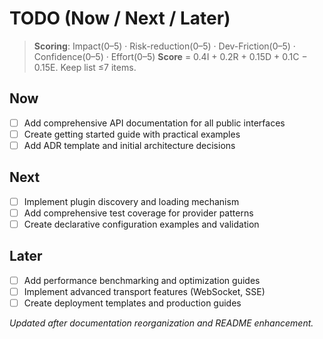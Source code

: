# TODO (Now / Next / Later)

> **Scoring**: Impact(0–5) · Risk-reduction(0–5) · Dev-Friction(0–5) · Confidence(0–5) · Effort(0–5)
> **Score** = 0.4I + 0.2R + 0.15D + 0.1C − 0.15E. Keep list ≤7 items.

## Now
- [ ] Add comprehensive API documentation for all public interfaces
- [ ] Create getting started guide with practical examples
- [ ] Add ADR template and initial architecture decisions

## Next
- [ ] Implement plugin discovery and loading mechanism
- [ ] Add comprehensive test coverage for provider patterns
- [ ] Create declarative configuration examples and validation

## Later
- [ ] Add performance benchmarking and optimization guides
- [ ] Implement advanced transport features (WebSocket, SSE)
- [ ] Create deployment templates and production guides

_Updated after documentation reorganization and README enhancement._